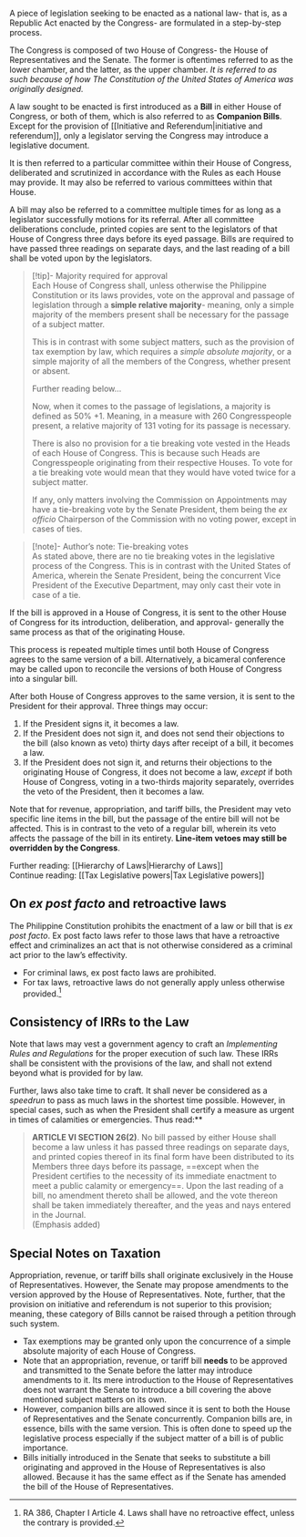 A piece of legislation seeking to be enacted as a national law- that is, as a Republic Act enacted by the Congress- are formulated in a step-by-step process.

The Congress is composed of two House of Congress- the House of Representatives and the Senate. The former is oftentimes referred to as the lower chamber, and the latter, as the upper chamber. *It is referred to as such because of how The Constitution of the United States of America was originally designed.*

A law sought to be enacted is first introduced as a **Bill** in either House of Congress, or both of them, which is also referred to as **Companion Bills**. Except for the provision of [[Initiative and Referendum|initiative and referendum]], only a legislator serving the Congress may introduce a legislative document.

It is then referred to a particular committee within their House of Congress, deliberated and scrutinized in accordance with the Rules as each House may provide. It may also be referred to various committees within that House.

A bill may also be referred to a committee multiple times for as long as a legislator successfully motions for its referral. After all committee deliberations conclude, printed copies are sent to the legislators of that House of Congress three days before its eyed passage. Bills are required to have passed three readings on separate days, and the last reading of a bill shall be voted upon by the legislators.

> [!tip]- Majority required for approval  
> Each House of Congress shall, unless otherwise the Philippine Constitution or its laws provides, vote on the approval and passage of legislation through a **simple relative majority**- meaning, only a simple majority of the members present shall be necessary for the passage of a subject matter.
> 
> This is in contrast with some subject matters, such as the provision of tax exemption by law, which requires a *simple absolute majority*, or a simple majority of all the members of the Congress, whether present or absent.
> 
> Further reading below…
> 
> Now, when it comes to the passage of legislations, a majority is defined as 50% +1. Meaning, in a measure with 260 Congresspeople present, a relative majority of 131 voting for its passage is necessary.
> 
> There is also no provision for a tie breaking vote vested in the Heads of each House of Congress. This is because such Heads are Congresspeople originating from their respective Houses. To vote for a tie breaking vote would mean that they would have voted twice for a subject matter.
> 
> If any, only matters involving the Commission on Appointments may have a tie-breaking vote by the Senate President, them being the *ex officio* Chairperson of the Commission with no voting power, except in cases of ties.

> [!note]- Author’s note: Tie-breaking votes  
> As stated above, there are no tie breaking votes in the legislative process of the Congress. This is in contrast with the United States of America, wherein the Senate President, being the concurrent Vice President of the Executive Department, may only cast their vote in case of a tie.

If the bill is approved in a House of Congress, it is sent to the other House of Congress for its introduction, deliberation, and approval- generally the same process as that of the originating House.

This process is repeated multiple times until both House of Congress agrees to the same version of a bill. Alternatively, a bicameral conference may be called upon to reconcile the versions of both House of Congress into a singular bill.

After both House of Congress approves to the same version, it is sent to the President for their approval. Three things may occur:
1. If the President signs it, it becomes a law.
2. If the President does not sign it, and does not send their objections to the bill (also known as veto) thirty days after receipt of a bill, it becomes a law.
3. If the President does not sign it, and returns their objections to the originating House of Congress, it does not become a law, *except* if both House of Congress, voting in a two-thirds majority separately, overrides the veto of the President, then it becomes a law.

Note that for revenue, appropriation, and tariff bills, the President may veto specific line items in the bill, but the passage of the entire bill will not be affected. This is in contrast to the veto of a regular bill, wherein its veto affects the passage of the bill in its entirety. **Line-item vetoes may still be overridden by the Congress**.

Further reading: [[Hierarchy of Laws|Hierarchy of Laws]]  
Continue reading: [[Tax Legislative powers|Tax Legislative powers]]

## On *ex post facto* and retroactive laws
The Philippine Constitution prohibits the enactment of a law or bill that is *ex post facto*. Ex post facto laws refer to those laws that have a retroactive effect and criminalizes an act that is not otherwise considered as a criminal act prior to the law’s effectivity.

- For criminal laws, ex post facto laws are prohibited.
- For tax laws, retroactive laws do not generally apply unless otherwise provided.[^1]
## Consistency of IRRs to the Law
Note that laws may vest a government agency to craft an *Implementing Rules and Regulations* for the proper execution of such law. These IRRs shall be consistent with the provisions of the law, and shall not extend beyond what is provided for by law.

Further, laws also take time to craft. It shall never be considered as a *speedrun* to pass as much laws in the shortest time possible. However, in special cases, such as when the President shall certify a measure as urgent in times of calamities or emergencies. Thus read:**

> **ARTICLE VI SECTION 26(2)**. No bill passed by either House shall become a law unless it has passed three readings on separate days, and printed copies thereof in its final form have been distributed to its Members three days before its passage, ==except when the President certifies to the necessity of its immediate enactment to meet a public calamity or emergency==. Upon the last reading of a bill, no amendment thereto shall be allowed, and the vote thereon shall be taken immediately thereafter, and the yeas and nays entered in the Journal.  
> (Emphasis added)

## Special Notes on Taxation
Appropriation, revenue, or tariff bills shall originate exclusively in the House of Representatives. However, the Senate may propose amendments to the version approved by the House of Representatives. Note, further, that the provision on initiative and referendum is not superior to this provision; meaning, these category of Bills cannot be raised through a petition through such system.

- Tax exemptions may be granted only upon the concurrence of a simple absolute majority of each House of Congress.
- Note that an appropriation, revenue, or tariff bill **needs** to be approved and transmitted to the Senate before the latter may introduce amendments to it. Its mere introduction to the House of Representatives does not warrant the Senate to introduce a bill covering the above mentioned subject matters on its own.
- However, companion bills are allowed since it is sent to both the House of Representatives and the Senate concurrently. Companion bills are, in essence, bills with the same version. This is often done to speed up the legislative process especially if the subject matter of a bill is of public importance.
- Bills initially introduced in the Senate that seeks to substitute a bill originating and approved in the House of Representatives is also allowed. Because it has the same effect as if the Senate has amended the bill of the House of Representatives.

[^1]: RA 386, Chapter I Article 4. Laws shall have no retroactive effect, unless the contrary is provided.
